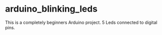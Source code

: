 # arduino_blinking_leds
This is a completely beginners Arduino project.
5 Leds connected to digital pins. 
